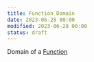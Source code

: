 ```yaml
---
title: Function Domain
date: 2023-06-28 00:00
modified: 2023-06-28 00:00
status: draft
---
```


Domain of a [Function](function.md)
